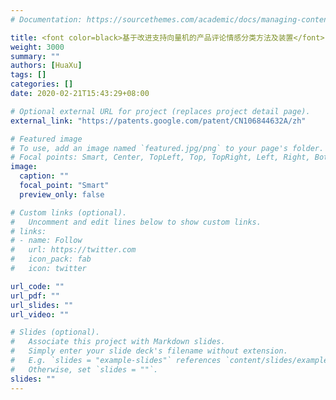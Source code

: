 ```yaml
---
# Documentation: https://sourcethemes.com/academic/docs/managing-content/

title: <font color=black>基于改进支持向量机的产品评论情感分类方法及装置</font>
weight: 3000
summary: ""
authors: [HuaXu]
tags: []
categories: []
date: 2020-02-21T15:43:29+08:00

# Optional external URL for project (replaces project detail page).
external_link: "https://patents.google.com/patent/CN106844632A/zh"

# Featured image
# To use, add an image named `featured.jpg/png` to your page's folder.
# Focal points: Smart, Center, TopLeft, Top, TopRight, Left, Right, BottomLeft, Bottom, BottomRight.
image:
  caption: ""
  focal_point: "Smart"
  preview_only: false

# Custom links (optional).
#   Uncomment and edit lines below to show custom links.
# links:
# - name: Follow
#   url: https://twitter.com
#   icon_pack: fab
#   icon: twitter

url_code: ""
url_pdf: ""
url_slides: ""
url_video: ""

# Slides (optional).
#   Associate this project with Markdown slides.
#   Simply enter your slide deck's filename without extension.
#   E.g. `slides = "example-slides"` references `content/slides/example-slides.md`.
#   Otherwise, set `slides = ""`.
slides: ""
---
```

